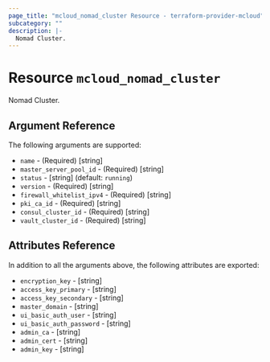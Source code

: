 ```yaml
---
page_title: "mcloud_nomad_cluster Resource - terraform-provider-mcloud"
subcategory: ""
description: |-
  Nomad Cluster.
---
```


# Resource `mcloud_nomad_cluster`

Nomad Cluster.



## Argument Reference

The following arguments are supported:

- `name` - (Required) [string]  
- `master_server_pool_id` - (Required) [string]  
- `status` - [string]   (default: `running`)
- `version` - (Required) [string]  
- `firewall_whitelist_ipv4` - (Required) [string]  
- `pki_ca_id` - (Required) [string]  
- `consul_cluster_id` - (Required) [string]  
- `vault_cluster_id` - (Required) [string]  

## Attributes Reference

In addition to all the arguments above, the following attributes are exported:

- `encryption_key` - [string] 
- `access_key_primary` - [string] 
- `access_key_secondary` - [string] 
- `master_domain` - [string] 
- `ui_basic_auth_user` - [string] 
- `ui_basic_auth_password` - [string] 
- `admin_ca` - [string] 
- `admin_cert` - [string] 
- `admin_key` - [string] 
